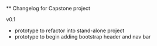 ** Changelog for Capstone project

v0.1
- prototype to refactor into stand-alone project
- prototype to begin adding bootstrap header and nav bar 